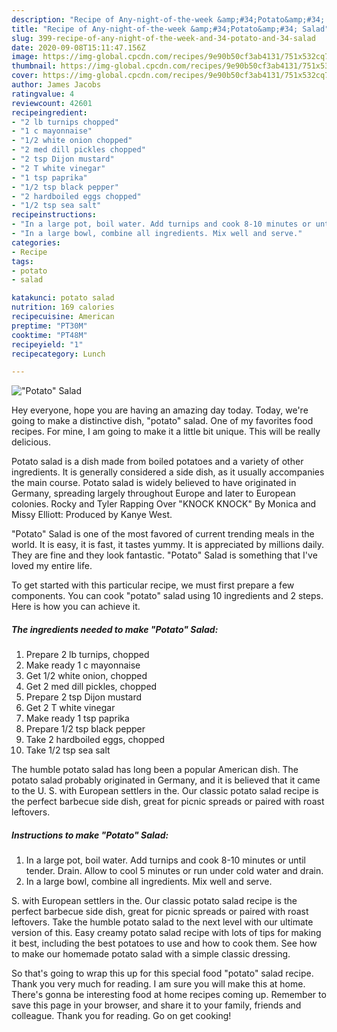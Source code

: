 ```yaml
---
description: "Recipe of Any-night-of-the-week &amp;#34;Potato&amp;#34; Salad"
title: "Recipe of Any-night-of-the-week &amp;#34;Potato&amp;#34; Salad"
slug: 399-recipe-of-any-night-of-the-week-and-34-potato-and-34-salad
date: 2020-09-08T15:11:47.156Z
image: https://img-global.cpcdn.com/recipes/9e90b50cf3ab4131/751x532cq70/potato-salad-recipe-main-photo.jpg
thumbnail: https://img-global.cpcdn.com/recipes/9e90b50cf3ab4131/751x532cq70/potato-salad-recipe-main-photo.jpg
cover: https://img-global.cpcdn.com/recipes/9e90b50cf3ab4131/751x532cq70/potato-salad-recipe-main-photo.jpg
author: James Jacobs
ratingvalue: 4
reviewcount: 42601
recipeingredient:
- "2 lb turnips chopped"
- "1 c mayonnaise"
- "1/2 white onion chopped"
- "2 med dill pickles chopped"
- "2 tsp Dijon mustard"
- "2 T white vinegar"
- "1 tsp paprika"
- "1/2 tsp black pepper"
- "2 hardboiled eggs chopped"
- "1/2 tsp sea salt"
recipeinstructions:
- "In a large pot, boil water. Add turnips and cook 8-10 minutes or until tender. Drain. Allow to cool 5 minutes or run under cold water and drain."
- "In a large bowl, combine all ingredients. Mix well and serve."
categories:
- Recipe
tags:
- potato
- salad

katakunci: potato salad 
nutrition: 169 calories
recipecuisine: American
preptime: "PT30M"
cooktime: "PT48M"
recipeyield: "1"
recipecategory: Lunch

---
```



![&#34;Potato&#34; Salad](https://img-global.cpcdn.com/recipes/9e90b50cf3ab4131/751x532cq70/potato-salad-recipe-main-photo.jpg)

Hey everyone, hope you are having an amazing day today. Today, we're going to make a distinctive dish, &#34;potato&#34; salad. One of my favorites food recipes. For mine, I am going to make it a little bit unique. This will be really delicious.

Potato salad is a dish made from boiled potatoes and a variety of other ingredients. It is generally considered a side dish, as it usually accompanies the main course. Potato salad is widely believed to have originated in Germany, spreading largely throughout Europe and later to European colonies. Rocky and Tyler Rapping Over &#34;KNOCK KNOCK&#34; By Monica and Missy Elliott: Produced by Kanye West.

&#34;Potato&#34; Salad is one of the most favored of current trending meals in the world. It is easy, it is fast, it tastes yummy. It is appreciated by millions daily. They are fine and they look fantastic. &#34;Potato&#34; Salad is something that I've loved my entire life.


To get started with this particular recipe, we must first prepare a few components. You can cook &#34;potato&#34; salad using 10 ingredients and 2 steps. Here is how you can achieve it.

<!--inarticleads1-->

##### The ingredients needed to make &#34;Potato&#34; Salad:

1. Prepare 2 lb turnips, chopped
1. Make ready 1 c mayonnaise
1. Get 1/2 white onion, chopped
1. Get 2 med dill pickles, chopped
1. Prepare 2 tsp Dijon mustard
1. Get 2 T white vinegar
1. Make ready 1 tsp paprika
1. Prepare 1/2 tsp black pepper
1. Take 2 hardboiled eggs, chopped
1. Take 1/2 tsp sea salt


The humble potato salad has long been a popular American dish. The potato salad probably originated in Germany, and it is believed that it came to the U. S. with European settlers in the. Our classic potato salad recipe is the perfect barbecue side dish, great for picnic spreads or paired with roast leftovers. 

<!--inarticleads2-->

##### Instructions to make &#34;Potato&#34; Salad:

1. In a large pot, boil water. Add turnips and cook 8-10 minutes or until tender. Drain. Allow to cool 5 minutes or run under cold water and drain.
1. In a large bowl, combine all ingredients. Mix well and serve.


S. with European settlers in the. Our classic potato salad recipe is the perfect barbecue side dish, great for picnic spreads or paired with roast leftovers. Take the humble potato salad to the next level with our ultimate version of this. Easy creamy potato salad recipe with lots of tips for making it best, including the best potatoes to use and how to cook them. See how to make our homemade potato salad with a simple classic dressing. 

So that's going to wrap this up for this special food &#34;potato&#34; salad recipe. Thank you very much for reading. I am sure you will make this at home. There's gonna be interesting food at home recipes coming up. Remember to save this page in your browser, and share it to your family, friends and colleague. Thank you for reading. Go on get cooking!

